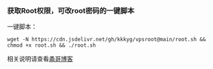 ### 获取Root权限，可改root密码的一键脚本

一键脚本：

```
wget -N https://cdn.jsdelivr.net/gh/kkkyg/vpsroot@main/root.sh && chmod +x root.sh && ./root.sh
```

相关说明请查看[甬哥博客](https://kkkyg.blogspot.com/2022/02/vpsrootrooteuservhax-ipv6oraclegpcibm.html)
